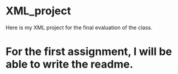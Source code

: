 # XML_project
Here is my XML project for the final evaluation of the class. 
# For the first assignment, I will be able to write the readme.

